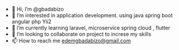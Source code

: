 - 👋 Hi, I’m @gbadabizo
- 👀 I’m interested in application development. using java spring boot angular php Yii2
- 🌱 I’m currently learning laravel,  microservice spring cloud , flutter 
- 💞️ I’m looking to collaborate on project to increse my skills
- 📫 How to reach me   edemgbadabizo@gmail.com

<!---
gbadabizo/gbadabizo is a ✨ special ✨ repository because its `README.md` (this file) appears on your GitHub profile.
You can click the Preview link to take a look at your changes.
--->
